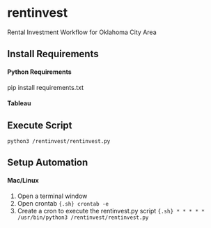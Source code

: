 # rentinvest
Rental Investment Workflow for Oklahoma City Area

## Install Requirements 
#### Python Requirements
pip install requirements.txt

#### Tableau 


## Execute Script
```python3 /rentinvest/rentinvest.py```

## Setup Automation
#### Mac/Linux

1. Open a terminal window
2. Open crontab
```{.sh} crontab -e ```
3. Create a cron to execute the rentinvest.py script
```{.sh} * * * * * /usr/bin/python3 /rentinvest/rentinvest.py```
